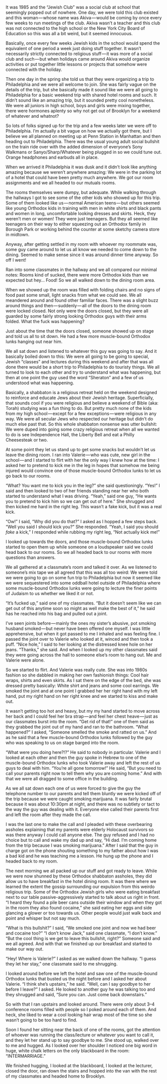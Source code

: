 <!-----
title: The Jewish Club Goes to Philadelphia
description: About the Time in High School the Jewish Club Went to Philadelphia and Some of Us Got Kicked Out for Smoking Pot
date: '2016-10-14T21:14:37.902Z'
slug: 93ac5513ef32
----->

It was 1985 and the “Jewish Club” was a social club at school that seemingly popped out of nowhere. One day, we were told this club existed and this woman — whose name was Akiva — would be coming by once every few weeks to run meetings of the club. Akiva wasn’t a teacher and this club was not connected to the high school or the New York City Board of Education so this was all a bit weird, but it seemed innocuous.

Basically, once every few weeks Jewish kids in the school would spend the equivalent of one period a week just doing stuff together. It wasn’t necessarily strictly connected to religious stuff — it was more of a social club and such — but when holidays came around Akiva would organize activities or put together little lessons or projects that somehow were connected with the holiday.

Then one day in the spring she told us that they were organizing a trip to Philadelphia and we were all welcome to join. She was fairly vague on the details of the trip, but she basically made it sound like we were all going to Philadelphia for a basic weekend trip with shared hotel rooms and such. It didn’t sound like an amazing trip, but it sounded pretty cool nonetheless. We were all juniors in high school, boys and girls were mixing together, there were hormones aplenty so why not get out of Brooklyn for a weekend of whatever and whatnot?

So lots of folks signed up for the trip and a few weeks later we were off to Philadelphia. I’m actually a bit vague on how we actually got there, but I believe we all planned on meeting up at Penn Station in Manhattan and then heading out to Philadelphia. There was the usual young adult social bullshit on the train ride over with the added dimension of everyone’s Sony Walkmans or Sanyo/Sharp/Whatever being plugged in so we could tune out. Orange headphones and earbuds all in place.

When we arrived it Philadelphia it was dusk and it didn’t look like anything amazing because we weren’t anywhere amazing: We were in the parking lot of a hotel that could have been pretty much anywhere. We got our room assignments and we all headed to our mutuals rooms.

The rooms themselves were dumpy, but adequate. While walking through the hallways I got to see some of the other kids who showed up for this trip. Some of them looked like us — normal American teens — but others seemed like young Orthodox kids in training with men in white shirts and black pants and women in long, uncomfortable looking dresses and skirts. Heck, they weren’t men or women! They were just teenagers. But they all seemed like teenagers on their way to either squeezing out an Orthodox family in Borough Park or working behind the counter at some sketchy camera store in midtown.

Anyway, after getting settled in my room with whoever my roommate was, some guy came around to let us all know we needed to come down to the dining. Seemed to make sense since it was around dinner time anyway. So off I went!

Ran into some classmates in the hallway and we all compared our minimal notes: Rooms kind of sucked, there were more Orthodox kids than we expected but hey… Food! So we all walked down to the dining room area.

When we showed up the room was filled with folding chairs and no signs of food past some small, light snacks from what we could see. We all meandered around and found other familiar faces. There was a slight buzz around things and then — suddenly — all of the doors to the dining room were locked closed. Not only were the doors closed, but they were all guarded by some fairly strong looking Orthodox guys with their arms folded. What the fuck was happening?

Just about the time that the doors closed, someone showed up on stage and told us all to sit down. He had a few more muscle-bound Orthodox lunks hanging out near him.

We all sat down and listened to whatever this guy was going to say. And it basically boiled down to this: We were all going to be going to special, Jewish “classes” and lectures during this weekend and after that was all done there would be a short trip to Philadelphia to do touristy things. We all turned to look to each other and try to understand what was happening, but then at one point the guy used the word “Sheraton” and a few of us understood what was happening.

Basically, a shabbaton is a religious retreat held on the weekend designed to reinforce and educate Jews about their Jewish heritage. Superficially, that sounds cool if you were religious and believe a weekend of Bible (aka: Torah) studying was a fun thing to do. But pretty much none of the kids from my high school — except for a few exceptions — were religious in any way. We were all secular Jews who respected our heritage but didn’t do much else past that. So this whole shabbaton nonsense was utter bullshit: We were duped into going some crazy religious retreat when all we wanted to do is see Independence Hall, the Liberty Bell and eat a Philly Cheesesteak or two.

At some point they let us stand up to get some snacks but wouldn’t let us leave the dining room. I ran into Valerie — who was cute, new girl in the school — and I started to flirt with her the only way I knew how at the time: I asked her to pretend to kick me in the leg in hopes that somehow me being injured would convince one of those muscle-bound Orthodox lunks to let us go back to our rooms.

“What? You want me to kick you in the leg?” she said questioningly. “Yes!” I said and then looked to two of her friends standing near her who both started to understand what I was driving. “Yeah,” said one guy, “He wants you to pretend to kick him so we can get out of here.” She shrugged and then kicked me hard in the right leg. This wasn’t a fake kick, but it was a real kick.

“Ow!” I said, “Why did you do that?” I asked as I hopped a few steps back. “Well you said I should kick you?” She responded. “Yeah, I said you should _fake_ a kick,” I responded while rubbing my right leg, “Not actually kick me!”

I looked up towards the doors, and those muscle-bound Orthodox lunks started to open them up while someone on a loudspeaker said we could head back to our rooms. So we all headed back to our rooms with more questions than answers.

We all gathered at a classmate’s room and talked it over. As we listened to someone’s mix tape we all agreed that this was all too weird: We were told we were going to go on some fun trip to Philadelphia but now it seemed like we were sequestered into some oddball hotel outside of Philadelphia where some muscle-bound Orthodox lunks were going to lecture the finer points of Judaism to us whether we liked it or not.

“It’s fucked up,” said one of my classmates. “But it doesn’t seem like we can get out of this anytime soon so might as well make the best of it,” he said has he reached into his bag and pulled out a joint.

I’ve seen joints before — mainly the ones my sister’s abusive, pot smoking husband smoked — but never have been offered one myself. I was little apprehensive, but when it got passed to me I inhaled and was feeling fine. I passed the joint over to Valerie who looked at it, winced and then took a puff. “Nice hole,” I said to her looking at the distressed knee hole on her jeans. “Thanks,” she said. And when I looked up my other classmates said they were going across the hall to someone else’s room to hang out. Me and Valerie were alone.

So we started to flirt. And Valerie was really cute. She was into 1980s fashion so she dabbled in making her own fashionish things: Cool hair wraps, shirts and even skirts. As I sat there on the edge of the bed, she was dressed pretty basically: White shirt and jeans and some cool earrings. We smoked the joint and at one point I grabbed her her right hand with my left hand, put my right hand on her right knee and we started to kiss and make out.

It wasn’t getting too hot and heavy, but my my hand started to move across her back and I could feel her bra strap — and feel her chest heave — just as our classmates burst into the room. “Get rid of that!” one of them said as they grabbed the joint out of my hand and ran to the bathroom. “What happened?” I asked, “Someone smelled the smoke and ratted on us.” And as he said that a few muscle-bound Orthodox lunks followed by the guy who was speaking to us on stage barged into the room.

“What were you doing here?!?” He said to nobody in particular. Valerie and I looked at each other and then the guy spoke in Hebrew to one of the muscle-bound Orthodox lunks who took Valerie away and left the rest of us guys to deal with him. “You’re all gone tomorrow!” He said, “But you need to call your parents right now to tell them why you are coming home.” And with that we were all dragged to some office in the building.

As we all sat down each one of us were forced to give the guy the telephone number to our parents and tell them bluntly we were kicked off of the trip because we were caught smoking marijuana. It was fairly brutal because it was about 10:30pm at night, and there was no subtlety or tact to the way the guy was dealing with it. Everyone else called their parents first and left the room after they made the call.

I was the last one to make the call and I pleaded with these overbearing assholes explaining that my parents were elderly Holocaust survivors so was there anyway I could call anyone else. The guy refused and I had no choice but to call and wake my dad up and say, “Hi dad. I’m coming home from the trip because I was smoking marijuana.” After I said that the guy in charge got on the phone shouting something to my father about how I was a bad kid and he was teaching me a lesson. He hung up the phone and I headed back to my room.

The next morning we all packed up our stuff and got ready to leave. While we were now shunned by these Orthodox shabbaton assholes, they did allow us to have breakfast in the hotel dining room. It was there where we learned the extent the gossip surrounding our expulsion from this weirdo religious trip. Some of the Orthodox Jewish girls who were eating breakfast next to our table passive-aggressively started to talk about us right in front. “I heard they found a pile beer cans outside their window and when they got in the room they also found cocaine,” she said eating her eggs and side glancing a glower or too towards us. Other people would just walk back and point and whisper but not say much.

“What is this bullshit?” I said, “We smoked one joint and now we had beer and cocaine too?” “I don’t know Jack,” said one classmate, “I don’t know.” “But the cool thing is we get to leave this bullshit, right?” Someone said and we all agreed. And with that we finished up our breakfast and started to make our way out.

“Hey! Where is Valerie?” I asked as we walked down the hallway. “I guess they let her stay,” one classmate said to me shrugging.

I looked around before we left the hotel and saw one of the muscle-bound Orthodox lunks that busted us the night before and I asked her about Valerie. “I think she’s upstairs,” he said. “Well, can I say goodbye to her before I leave?” I asked. He looked to another guy he was talking too and they shrugged and said, “Sure you can. Just come back downstairs.”

So with that I ran upstairs and looked around. There were only about 3–4 conference rooms filled with people so I poked around each of them. And heck, she liked to wear a cool looking hair wrap most of the time so she wasn’t going to be too hard to find.

Soon I found her sitting near the back of one of the rooms, got the attention of whoever was running the class/lecture or whatever you want to call it, and they let her stand up to say goodbye to me. She stood up, walked over to me and hugged. As I looked over her shoulder I noticed one big word in huge, white chalk letters on the only blackboard in the room: “INTERMARRIAGE.”

We finished hugging, I looked at the blackboard, I looked at the lecturer, closed the door, ran down the stairs and hopped into the van with the rest of my classmates and headed home to Brooklyn.